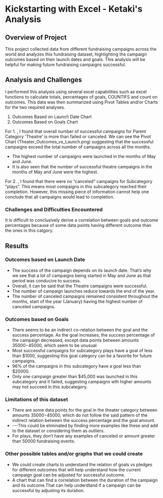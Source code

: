 # Kickstarting with Excel - Ketaki's Analysis

## Overview of Project
This project collected data from different fundraising campaigns across the world and analyzes this fundraising dataset, highlighting the campaign outcomes based on their launch dates and goals.
This analysis will be helpful for making future fundraising campaigns successful.

## Analysis and Challenges
I performed this analysis using several excel capabilities such as excel functions to calculate totals, percentages of goals, COUNTIFS and count on outcomes. This data was then summarized using Pivot Tables and/or Charts for the two required analyses.
1.	Outcomes Based on Launch Date Chart
2.	Outcomes Based on Goals Chart

For 1. ,
I found that overall number of successful campaigns for Parent Category 'Theatre' is more than failed or canceled. We can see the Pivot Chart (Theater_Outcomes_vs_Launch.png) suggesting that the successful campaigns exceed the total number of campaigns across all the months.
*	The highest number of campaigns were launched in the months of May and June.
*	It is also seen that the number of successful theatre campaigns in the months of May and June were the highest.

For 2. ,
I found that there were no “canceled” campaigns for Subcategory “plays”.  This means most compaigns in this subcategory reached their completion. However, this missing piece of information cannot help one conclude that all campaigns would lead to completion.


### Challenges and Difficulties Encountered
It is difficult to conclusively derive a correlation between goals and outcome percentages because of some data points having different outcome than the ones in this catgory.

## Results

### Outcomes based on Launch Date	
*	The success of the campaign depends on its launch date. That’s why we see that a lot of campaigns being started in May and June as that period was conducive to success.
*	Overall, it can be said that the Theatre campaigns were successful.
*	The number of campaign launches reduce towards the end of the year. 
*	The number of canceled campaigns remained consistent throughout the months, start of the year (January) having the highest number of canceled campaigns.

### Outcomes based on Goals
*	There seems to be an indirect co-relation between the goal and the success percentage. As the goal increases, the success percentage of the campaign decreased, except data points between amounts $35000 -$45000, which seem to be unusual.
*	Most successful campaigns for subcategory plays have a goal of less than $1000, suggesting this goal category can be a favorite for future campaigns.
*	96% of the campaigns in this subcategory have a goal less than $20000.
*	Only one campaign greater than $45,000 was launched in this subcategory and it failed, suggesting campaigns wth higher amounts may not succeed in this subcategory.

### Limitations of this dataset
* There are some data points for the goal in the theater category between amounts $35000 -$45000, which do not follow the said pattern of the indirect relation between the success percentage and the goal amount. 
* ---This could be eliminated by finding more examples like these and add to the dataset or considering them as outliers.
* For plays, they don’t have any examples of canceled  or amount greater than 50000 fundraising events. 

### Other possible tables and/or graphs that we could create
* We could create charts to understand the relation of goals vs pledges for different outcomes that will help understand how the current campaign goal can be  adjusted for successful outcome. 
* A chart that can find a correlation between the duration of the campaign and its outcome.That can help underdtand if a campaign can be successful by adjusting its duration.
